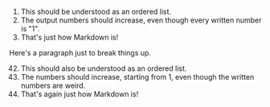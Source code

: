 1. This should be understood as an ordered list.
1. The output numbers should increase, even though every written number is "1".
1. That's just how Markdown is!

Here's a paragraph just to break things up.

042. This should also be understood as an ordered list.
6. The numbers should increase, starting from 1, even though the written numbers are weird.
10. That's again just how Markdown is!
